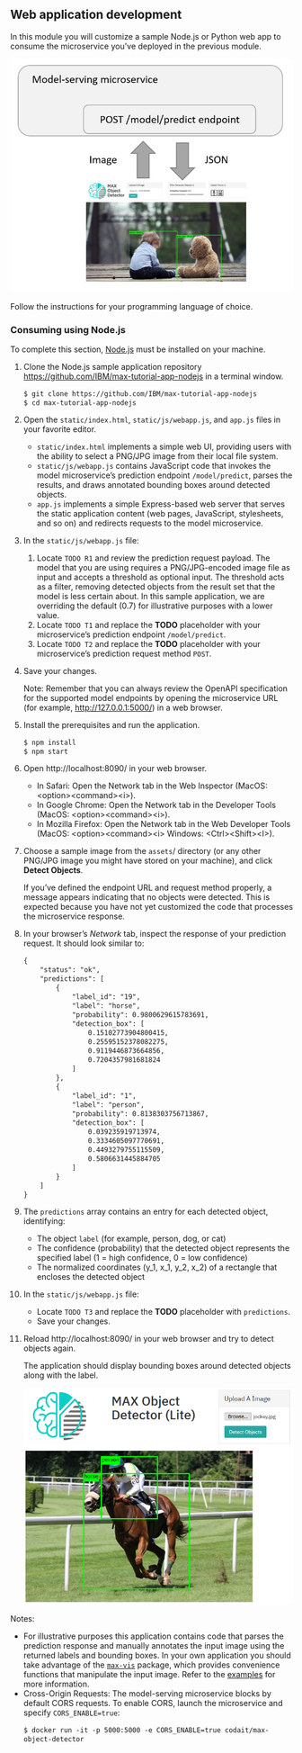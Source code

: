 ## Web application development

In this module you will customize a sample Node.js or Python web app to consume the microservice you've deployed in the previous module.

![Consume a microservice](img/model_predict.png)

Follow the instructions for your programming language of choice.

### Consuming using Node.js

To complete this section, [Node.js](https://nodejs.org/en/) must be installed on your machine.

1. Clone the Node.js sample application repository https://github.com/IBM/max-tutorial-app-nodejs in a terminal window.

   ```
   $ git clone https://github.com/IBM/max-tutorial-app-nodejs
   $ cd max-tutorial-app-nodejs
   ```

1. Open the `static/index.html`, `static/js/webapp.js`, and `app.js` files in your favorite editor.

    - `static/index.html` implements a simple web UI, providing users with the ability to select a PNG/JPG image from their local file system.
    - `static/js/webapp.js` contains JavaScript code that invokes the model microservice’s prediction endpoint `/model/predict`, parses the results, and draws annotated bounding boxes around detected objects.
    - `app.js` implements a simple Express-based web server that serves the static application content (web pages, JavaScript, stylesheets, and so on) and redirects requests to the model microservice.

1. In the `static/js/webapp.js` file:

    1. Locate `TODO R1` and review the prediction request payload. The model that you are using requires a PNG/JPG-encoded image file as input and accepts a threshold as optional input. The threshold acts as a filter, removing detected objects from the result set that the model is less certain about. In this sample application, we are overriding the default (0.7) for illustrative purposes with a lower value.
    1. Locate `TODO T1` and replace the **TODO** placeholder with your microservice’s prediction endpoint `/model/predict`.
    1. Locate `TODO T2` and replace the **TODO** placeholder with your microservice’s prediction request method `POST`.

1. Save your changes.

    Note: Remember that you can always review the OpenAPI specification for the supported model endpoints by opening the microservice URL (for example, http://127.0.0.1:5000/) in a web browser.

1. Install the prerequisites and run the application.

   ```
   $ npm install
   $ npm start
   ```

1. Open http://localhost:8090/ in your web browser.

    - In Safari: Open the Network tab in the Web Inspector (MacOS: &lt;option>&lt;command>&lt;i>).
    - In Google Chrome: Open the Network tab in the Developer Tools (MacOS: &lt;option>&lt;command>&lt;i>).
    - In Mozilla Firefox: Open the Network tab in the Web Developer Tools (MacOS: &lt;option>&lt;command>&lt;i> Windows: &lt;Ctrl>&lt;Shift>&lt;I>).

1. Choose a sample image from the `assets`/ directory (or any other PNG/JPG image you might have stored on your machine), and click **Detect Objects**.

   If you’ve defined the endpoint URL and request method properly, a message appears indicating that no objects were detected. This is expected because you have not yet customized the code that processes the microservice response.

1. In your browser’s _Network_ tab, inspect the response of your prediction request. It should look similar to:

    ```
    {
        "status": "ok", 
        "predictions": [
            {
                "label_id": "19", 
                "label": "horse", 
                "probability": 0.9800629615783691, 
                "detection_box": [
                    0.15102773904800415, 
                    0.25595152378082275, 
                    0.9119446873664856, 
                    0.7204357981681824
                ]
            }, 
            {
                "label_id": "1", 
                "label": "person", 
                "probability": 0.8138303756713867, 
                "detection_box": [
                    0.039235919713974, 
                    0.3334605097770691, 
                    0.4493279755115509, 
                    0.5806631445884705
                ]
            }
        ]
    }
    ```

1. The `predictions` array contains an entry for each detected object, identifying:

    - The object `label` (for example, person, dog, or cat)
    - The confidence (probability) that the detected object represents the specified label (1 = high confidence, 0 = low confidence)
    - The normalized coordinates (y_1, x_1, y_2, x_2) of a rectangle that encloses the detected object
    
1. In the `static/js/webapp.js` file:

    - Locate `TODO T3` and replace the **TODO** placeholder with `predictions`.
    - Save your changes. 

1. Reload http://localhost:8090/ in your web browser and try to detect objects again.

    The application should display bounding boxes around detected objects along with the label.

    ![Annotated input image](img/annotated_input.png)

Notes:

- For illustrative purposes this application contains code that parses the prediction response and manually annotates the input image using the returned labels and bounding boxes. In your own application you should take advantage of the [`max-vis`](https://github.com/CODAIT/max-vis) package, which provides convenience functions that manipulate the input image. Refer to the [examples](https://github.com/CODAIT/max-vis#examples) for more information.
- Cross-Origin Requests: The model-serving microservice blocks by default CORS requests. To enable CORS, launch the microservice and specify `CORS_ENABLE=true`:
  ```
  $ docker run -it -p 5000:5000 -e CORS_ENABLE=true codait/max-object-detector
  ```

